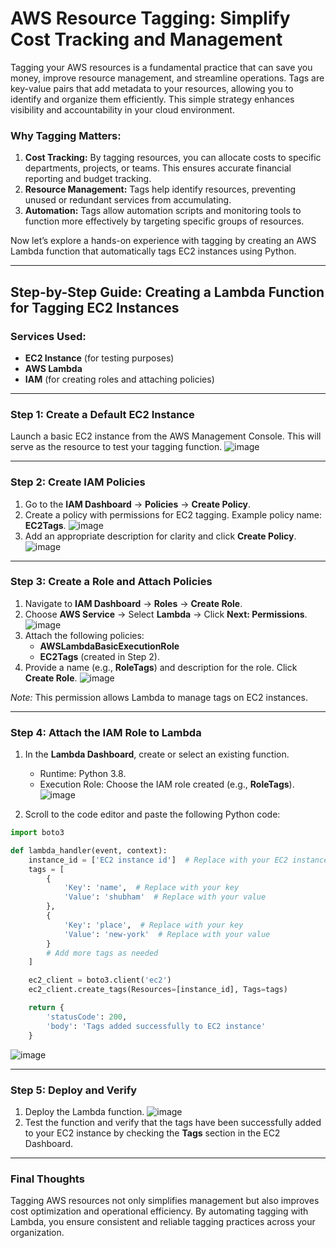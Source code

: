 # AWS Resource Tagging: Simplify Cost Tracking and Management

Tagging your AWS resources is a fundamental practice that can save you money, improve resource management, and streamline operations. Tags are key-value pairs that add metadata to your resources, allowing you to identify and organize them efficiently. This simple strategy enhances visibility and accountability in your cloud environment.

### Why Tagging Matters:
1. **Cost Tracking:** By tagging resources, you can allocate costs to specific departments, projects, or teams. This ensures accurate financial reporting and budget tracking.
2. **Resource Management:** Tags help identify resources, preventing unused or redundant services from accumulating.
3. **Automation:** Tags allow automation scripts and monitoring tools to function more effectively by targeting specific groups of resources.

Now let’s explore a hands-on experience with tagging by creating an AWS Lambda function that automatically tags EC2 instances using Python.

---

## Step-by-Step Guide: Creating a Lambda Function for Tagging EC2 Instances

### Services Used:
- **EC2 Instance** (for testing purposes)
- **AWS Lambda**
- **IAM** (for creating roles and attaching policies)

---

### Step 1: Create a Default EC2 Instance
Launch a basic EC2 instance from the AWS Management Console. This will serve as the resource to test your tagging function.
![image](https://github.com/user-attachments/assets/b54230d6-2ad3-4113-b789-de7863c649e2)

---

### Step 2: Create IAM Policies
1. Go to the **IAM Dashboard** → **Policies** → **Create Policy**.
2. Create a policy with permissions for EC2 tagging. Example policy name: **EC2Tags**.
![image](https://github.com/user-attachments/assets/fd6ec19e-b232-4f24-9eda-99496c28ddaa)
3. Add an appropriate description for clarity and click **Create Policy**.
![image](https://github.com/user-attachments/assets/75d80d43-d8ce-4f30-a5fa-17c648720168)

---

### Step 3: Create a Role and Attach Policies
1. Navigate to **IAM Dashboard** → **Roles** → **Create Role**.
2. Choose **AWS Service** → Select **Lambda** → Click **Next: Permissions**.
![image](https://github.com/user-attachments/assets/a19111a4-571d-4635-9def-2b40bc01a1fd)
3. Attach the following policies:
   - **AWSLambdaBasicExecutionRole**
   - **EC2Tags** (created in Step 2).
4. Provide a name (e.g., **RoleTags**) and description for the role. Click **Create Role**.
![image](https://github.com/user-attachments/assets/8c91da14-589d-45fe-80a6-dd59f80dac94)

*Note:* This permission allows Lambda to manage tags on EC2 instances.

---

### Step 4: Attach the IAM Role to Lambda
1. In the **Lambda Dashboard**, create or select an existing function.
   - Runtime: Python 3.8.
   - Execution Role: Choose the IAM role created (e.g., **RoleTags**).
![image](https://github.com/user-attachments/assets/8bcef709-9861-450d-9f8f-5dc5f614d627)

2. Scroll to the code editor and paste the following Python code:

```python
import boto3

def lambda_handler(event, context):
    instance_id = ['EC2 instance id']  # Replace with your EC2 instance ID
    tags = [
        {
            'Key': 'name',  # Replace with your key
            'Value': 'shubham'  # Replace with your value
        },
        {
            'Key': 'place',  # Replace with your key
            'Value': 'new-york'  # Replace with your value
        }
        # Add more tags as needed
    ]

    ec2_client = boto3.client('ec2')
    ec2_client.create_tags(Resources=[instance_id], Tags=tags)

    return {
        'statusCode': 200,
        'body': 'Tags added successfully to EC2 instance'
    }
```

![image](https://github.com/user-attachments/assets/554a157c-e56a-42b0-b122-a0f9e977ad1e)


---

### Step 5: Deploy and Verify
1. Deploy the Lambda function.
![image](https://github.com/user-attachments/assets/460bb3f3-2a83-4f51-8d5f-2aaeaae08b55)
2. Test the function and verify that the tags have been successfully added to your EC2 instance by checking the **Tags** section in the EC2 Dashboard.

---

### Final Thoughts
Tagging AWS resources not only simplifies management but also improves cost optimization and operational efficiency. By automating tagging with Lambda, you ensure consistent and reliable tagging practices across your organization.
